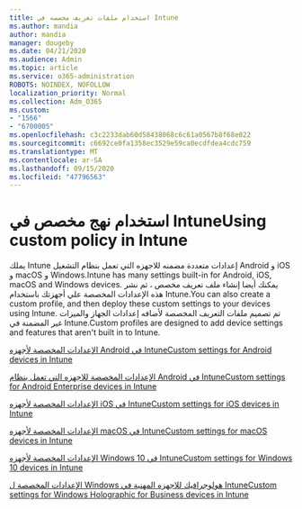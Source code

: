 ```yaml
---
title: استخدام ملفات تعريف مخصصه في Intune
ms.author: mandia
author: mandia
manager: dougeby
ms.date: 04/21/2020
ms.audience: Admin
ms.topic: article
ms.service: o365-administration
ROBOTS: NOINDEX, NOFOLLOW
localization_priority: Normal
ms.collection: Adm_O365
ms.custom:
- "1566"
- "6700005"
ms.openlocfilehash: c3c2233dab60d58438068c6c61a0567b8f68e022
ms.sourcegitcommit: c6692ce0fa1358ec3529e59ca0ecdfdea4cdc759
ms.translationtype: MT
ms.contentlocale: ar-SA
ms.lasthandoff: 09/15/2020
ms.locfileid: "47796563"
---
```

# <a name="using-custom-policy-in-intune"></a><span data-ttu-id="a681b-102">استخدام نهج مخصص في Intune</span><span class="sxs-lookup"><span data-stu-id="a681b-102">Using custom policy in Intune</span></span>

<span data-ttu-id="a681b-103">يملك Intune إعدادات متعددة مضمنه للاجهزه التي تعمل بنظام التشغيل Android و iOS و macOS و Windows.</span><span class="sxs-lookup"><span data-stu-id="a681b-103">Intune has many settings built-in for Android, iOS, macOS and Windows devices.</span></span> <span data-ttu-id="a681b-104">يمكنك أيضا إنشاء ملف تعريف مخصص ، ثم نشر هذه الإعدادات المخصصة علي أجهزتك باستخدام Intune.</span><span class="sxs-lookup"><span data-stu-id="a681b-104">You can also create a custom profile, and then deploy these custom settings to your devices using Intune.</span></span> <span data-ttu-id="a681b-105">تم تصميم ملفات التعريف المخصصة لأضافه إعدادات الجهاز والميزات غير المضمنة في Intune.</span><span class="sxs-lookup"><span data-stu-id="a681b-105">Custom profiles are designed to add device settings and features that aren't built in to Intune.</span></span>

[<span data-ttu-id="a681b-106">الإعدادات المخصصة لأجهزه Android في Intune</span><span class="sxs-lookup"><span data-stu-id="a681b-106">Custom settings for Android devices in Intune</span></span>](https://docs.microsoft.com/intune/custom-settings-android)

[<span data-ttu-id="a681b-107">الإعدادات المخصصة للاجهزه التي تعمل بنظام Android في Intune</span><span class="sxs-lookup"><span data-stu-id="a681b-107">Custom settings for Android Enterprise devices in Intune</span></span>](https://docs.microsoft.com/intune/custom-settings-android-for-work)

[<span data-ttu-id="a681b-108">الإعدادات المخصصة لأجهزه iOS في Intune</span><span class="sxs-lookup"><span data-stu-id="a681b-108">Custom settings for iOS devices in Intune</span></span>](https://docs.microsoft.com/intune/custom-settings-ios)

[<span data-ttu-id="a681b-109">الإعدادات المخصصة لأجهزه macOS في Intune</span><span class="sxs-lookup"><span data-stu-id="a681b-109">Custom settings for macOS devices in Intune</span></span>](https://docs.microsoft.com/intune/custom-settings-macos)

[<span data-ttu-id="a681b-110">الإعدادات المخصصة لأجهزه Windows 10 في Intune</span><span class="sxs-lookup"><span data-stu-id="a681b-110">Custom settings for Windows 10 devices in Intune</span></span>](https://docs.microsoft.com/intune/custom-settings-windows-10)

[<span data-ttu-id="a681b-111">الإعدادات المخصصة ل Windows هولوجرافيك للاجهزه المهنية في Intune</span><span class="sxs-lookup"><span data-stu-id="a681b-111">Custom settings for Windows Holographic for Business devices in Intune</span></span>](https://docs.microsoft.com/intune/custom-settings-windows-holographic)